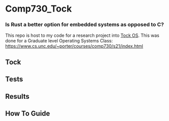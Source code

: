 # Comp730_Tock

### Is Rust a better option for embedded systems as opposed to C? 
This repo is host to my code for a research project into [Tock OS](https://www.tockos.org). This was done for a Graduate level Operating Systems Class: https://www.cs.unc.edu/~porter/courses/comp730/s21/index.html


## Tock

## Tests

## Results

## How To Guide

